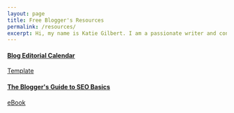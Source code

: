 ```yaml
---
layout: page
title: Free Blogger's Resources
permalink: /resources/
excerpt: Hi, my name is Katie Gilbert. I am a passionate writer and content marketer here in Beaverton, OR. Read on to learn more about me and my work.
---
```



<div class="half-column-left">
  <a href="/katalog/blog-editorial-calendar/"><i class="fa fa-file-excel-o" aria-hidden="true"></i>
  <h4>Blog Editorial Calendar</h4>
  <p>Template</p></a>
</div>

<div class="half-column-right">
  <a href="/katalog/bloggers-guide-to-seo-basics/"><i class="fa fa-book" aria-hidden="true"></i>
  <h4>The Blogger's Guide to SEO Basics</h4>
  <p>eBook</p></a>
</div>
